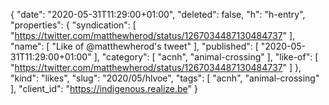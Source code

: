 {
  "date": "2020-05-31T11:29:00+01:00",
  "deleted": false,
  "h": "h-entry",
  "properties": {
    "syndication": [
      "https://twitter.com/matthewherod/status/1267034487130484737"
    ],
    "name": [
      "Like of @matthewherod's tweet"
    ],
    "published": [
      "2020-05-31T11:29:00+01:00"
    ],
    "category": [
      "acnh",
      "animal-crossing"
    ],
    "like-of": [
      "https://twitter.com/matthewherod/status/1267034487130484737"
    ]
  },
  "kind": "likes",
  "slug": "2020/05/hlvoe",
  "tags": [
    "acnh",
    "animal-crossing"
  ],
  "client_id": "https://indigenous.realize.be"
}

